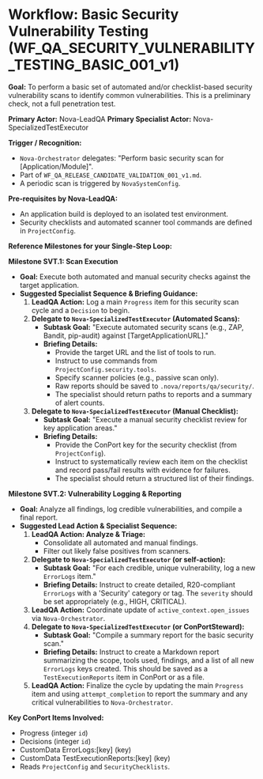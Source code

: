 # Workflow: Basic Security Vulnerability Testing (WF_QA_SECURITY_VULNERABILITY_TESTING_BASIC_001_v1)

**Goal:** To perform a basic set of automated and/or checklist-based security vulnerability scans to identify common vulnerabilities. This is a preliminary check, not a full penetration test.

**Primary Actor:** Nova-LeadQA
**Primary Specialist Actor:** Nova-SpecializedTestExecutor

**Trigger / Recognition:**
- `Nova-Orchestrator` delegates: "Perform basic security scan for [Application/Module]".
- Part of `WF_QA_RELEASE_CANDIDATE_VALIDATION_001_v1.md`.
- A periodic scan is triggered by `NovaSystemConfig`.

**Pre-requisites by Nova-LeadQA:**
- An application build is deployed to an isolated test environment.
- Security checklists and automated scanner tool commands are defined in `ProjectConfig`.

**Reference Milestones for your Single-Step Loop:**

**Milestone SVT.1: Scan Execution**
*   **Goal:** Execute both automated and manual security checks against the target application.
*   **Suggested Specialist Sequence & Briefing Guidance:**
    1.  **LeadQA Action:** Log a main `Progress` item for this security scan cycle and a `Decision` to begin.
    2.  **Delegate to `Nova-SpecializedTestExecutor` (Automated Scans):**
        *   **Subtask Goal:** "Execute automated security scans (e.g., ZAP, Bandit, pip-audit) against [TargetApplicationURL]."
        *   **Briefing Details:**
            *   Provide the target URL and the list of tools to run.
            *   Instruct to use commands from `ProjectConfig.security.tools`.
            *   Specify scanner policies (e.g., passive scan only).
            *   Raw reports should be saved to `.nova/reports/qa/security/`.
            *   The specialist should return paths to reports and a summary of alert counts.
    3.  **Delegate to `Nova-SpecializedTestExecutor` (Manual Checklist):**
        *   **Subtask Goal:** "Execute a manual security checklist review for key application areas."
        *   **Briefing Details:**
            *   Provide the ConPort key for the security checklist (from `ProjectConfig`).
            *   Instruct to systematically review each item on the checklist and record pass/fail results with evidence for failures.
            *   The specialist should return a structured list of their findings.

**Milestone SVT.2: Vulnerability Logging & Reporting**
*   **Goal:** Analyze all findings, log credible vulnerabilities, and compile a final report.
*   **Suggested Lead Action & Specialist Sequence:**
    1.  **LeadQA Action: Analyze & Triage:**
        *   Consolidate all automated and manual findings.
        *   Filter out likely false positives from scanners.
    2.  **Delegate to `Nova-SpecializedTestExecutor` (or self-action):**
        *   **Subtask Goal:** "For each credible, unique vulnerability, log a new `ErrorLogs` item."
        *   **Briefing Details:** Instruct to create detailed, R20-compliant `ErrorLogs` with a 'Security' category or tag. The `severity` should be set appropriately (e.g., HIGH, CRITICAL).
    3.  **LeadQA Action:** Coordinate update of `active_context.open_issues` via `Nova-Orchestrator`.
    4.  **Delegate to `Nova-SpecializedTestExecutor` (or ConPortSteward):**
        *   **Subtask Goal:** "Compile a summary report for the basic security scan."
        *   **Briefing Details:** Instruct to create a Markdown report summarizing the scope, tools used, findings, and a list of all new `ErrorLogs` keys created. This should be saved as a `TestExecutionReports` item in ConPort or as a file.
    5.  **LeadQA Action:** Finalize the cycle by updating the main `Progress` item and using `attempt_completion` to report the summary and any critical vulnerabilities to `Nova-Orchestrator`.

**Key ConPort Items Involved:**
- Progress (integer `id`)
- Decisions (integer `id`)
- CustomData ErrorLogs:[key] (key)
- CustomData TestExecutionReports:[key] (key)
- Reads `ProjectConfig` and `SecurityChecklists`.